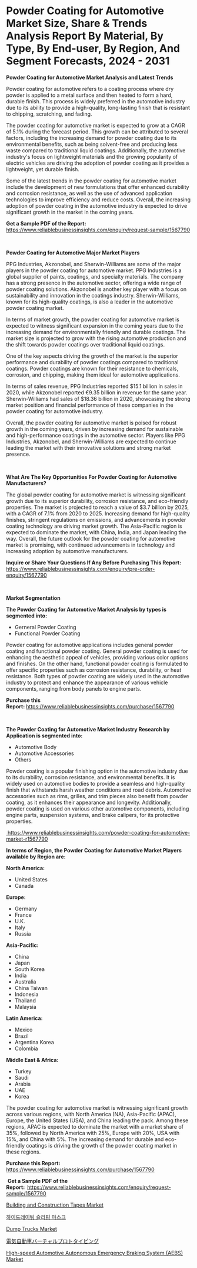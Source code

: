 <p><h1>Powder Coating for Automotive Market Size, Share & Trends Analysis Report By Material, By Type, By End-user, By Region, And Segment Forecasts, 2024 - 2031</h1></p><p><strong>Powder Coating for Automotive Market Analysis and Latest Trends</strong></p>
<p><p>Powder coating for automotive refers to a coating process where dry powder is applied to a metal surface and then heated to form a hard, durable finish. This process is widely preferred in the automotive industry due to its ability to provide a high-quality, long-lasting finish that is resistant to chipping, scratching, and fading. </p><p>The powder coating for automotive market is expected to grow at a CAGR of 5.1% during the forecast period. This growth can be attributed to several factors, including the increasing demand for powder coating due to its environmental benefits, such as being solvent-free and producing less waste compared to traditional liquid coatings. Additionally, the automotive industry's focus on lightweight materials and the growing popularity of electric vehicles are driving the adoption of powder coating as it provides a lightweight, yet durable finish.</p><p>Some of the latest trends in the powder coating for automotive market include the development of new formulations that offer enhanced durability and corrosion resistance, as well as the use of advanced application technologies to improve efficiency and reduce costs. Overall, the increasing adoption of powder coating in the automotive industry is expected to drive significant growth in the market in the coming years.</p></p>
<p><strong>Get a Sample PDF of the Report:&nbsp;</strong> <a href="https://www.reliablebusinessinsights.com/enquiry/request-sample/1567790">https://www.reliablebusinessinsights.com/enquiry/request-sample/1567790</a></p>
<p>&nbsp;</p>
<p><strong>Powder Coating for Automotive Major Market Players</strong></p>
<p><p>PPG Industries, Akzonobel, and Sherwin-Williams are some of the major players in the powder coating for automotive market. PPG Industries is a global supplier of paints, coatings, and specialty materials. The company has a strong presence in the automotive sector, offering a wide range of powder coating solutions. Akzonobel is another key player with a focus on sustainability and innovation in the coatings industry. Sherwin-Williams, known for its high-quality coatings, is also a leader in the automotive powder coating market.</p><p>In terms of market growth, the powder coating for automotive market is expected to witness significant expansion in the coming years due to the increasing demand for environmentally friendly and durable coatings. The market size is projected to grow with the rising automotive production and the shift towards powder coatings over traditional liquid coatings.</p><p>One of the key aspects driving the growth of the market is the superior performance and durability of powder coatings compared to traditional coatings. Powder coatings are known for their resistance to chemicals, corrosion, and chipping, making them ideal for automotive applications.</p><p>In terms of sales revenue, PPG Industries reported $15.1 billion in sales in 2020, while Akzonobel reported €9.35 billion in revenue for the same year. Sherwin-Williams had sales of $18.36 billion in 2020, showcasing the strong market position and financial performance of these companies in the powder coating for automotive industry.</p><p>Overall, the powder coating for automotive market is poised for robust growth in the coming years, driven by increasing demand for sustainable and high-performance coatings in the automotive sector. Players like PPG Industries, Akzonobel, and Sherwin-Williams are expected to continue leading the market with their innovative solutions and strong market presence.</p></p>
<p>&nbsp;</p>
<p><strong>What Are The Key Opportunities For Powder Coating for Automotive Manufacturers?</strong></p>
<p><p>The global powder coating for automotive market is witnessing significant growth due to its superior durability, corrosion resistance, and eco-friendly properties. The market is projected to reach a value of $3.7 billion by 2025, with a CAGR of 7.1% from 2020 to 2025. Increasing demand for high-quality finishes, stringent regulations on emissions, and advancements in powder coating technology are driving market growth. The Asia-Pacific region is expected to dominate the market, with China, India, and Japan leading the way. Overall, the future outlook for the powder coating for automotive market is promising, with continued advancements in technology and increasing adoption by automotive manufacturers.</p></p>
<p><strong>Inquire or Share Your Questions If Any Before Purchasing This Report:</strong> <a href="https://www.reliablebusinessinsights.com/enquiry/pre-order-enquiry/1567790">https://www.reliablebusinessinsights.com/enquiry/pre-order-enquiry/1567790</a></p>
<p>&nbsp;</p>
<p><strong>Market Segmentation</strong></p>
<p><strong>The Powder Coating for Automotive Market Analysis by types is segmented into:</strong></p>
<p><ul><li>Gerneral Powder Coating</li><li>Functional Powder Coating</li></ul></p>
<p><p>Powder coating for automotive applications includes general powder coating and functional powder coating. General powder coating is used for enhancing the aesthetic appeal of vehicles, providing various color options and finishes. On the other hand, functional powder coating is formulated to offer specific properties such as corrosion resistance, durability, or heat resistance. Both types of powder coating are widely used in the automotive industry to protect and enhance the appearance of various vehicle components, ranging from body panels to engine parts.</p></p>
<p><strong>Purchase this Report:&nbsp;</strong><a href="https://www.reliablebusinessinsights.com/purchase/1567790">https://www.reliablebusinessinsights.com/purchase/1567790</a></p>
<p>&nbsp;</p>
<p><strong>The Powder Coating for Automotive Market Industry Research by Application is segmented into:</strong></p>
<p><ul><li>Automotive Body</li><li>Automotive Accessories</li><li>Others</li></ul></p>
<p><p>Powder coating is a popular finishing option in the automotive industry due to its durability, corrosion resistance, and environmental benefits. It is widely used on automotive bodies to provide a seamless and high-quality finish that withstands harsh weather conditions and road debris. Automotive accessories such as rims, grilles, and trim pieces also benefit from powder coating, as it enhances their appearance and longevity. Additionally, powder coating is used on various other automotive components, including engine parts, suspension systems, and brake calipers, for its protective properties.</p></p>
<p><a href="https://www.reliablebusinessinsights.com/powder-coating-for-automotive-market-r1567790">&nbsp;https://www.reliablebusinessinsights.com/powder-coating-for-automotive-market-r1567790</a></p>
<p><strong>In terms of Region, the Powder Coating for Automotive Market Players available by Region are:</strong></p>
<p>
    <p> <strong> North America: </strong>
        <ul>
            <li>United States</li>
            <li>Canada</li>
        </ul>
        </p> 
    <p> <strong> Europe: </strong>
        <ul>
            <li>Germany</li>
            <li>France</li>
            <li>U.K.</li>
            <li>Italy</li>
            <li>Russia</li>
        </ul>
        </p> 
    <p> <strong> Asia-Pacific: </strong>
        <ul>
            <li>China</li>
            <li>Japan</li>
            <li>South Korea</li>
            <li>India</li>
            <li>Australia</li>
            <li>China Taiwan</li>
            <li>Indonesia</li>
            <li>Thailand</li>
            <li>Malaysia</li>
        </ul>
        </p> 
    <p> <strong> Latin America: </strong>
        <ul>
            <li>Mexico</li>
            <li>Brazil</li>
            <li>Argentina Korea</li>
            <li>Colombia</li>
        </ul>
        </p> 
    <p> <strong> Middle East & Africa: </strong>
        <ul>
            <li>Turkey</li>
            <li>Saudi</li>
            <li>Arabia</li>
            <li>UAE</li>
            <li>Korea</li>
        </ul>
    </p>
    </p>
<p><p>The powder coating for automotive market is witnessing significant growth across various regions, with North America (NA), Asia-Pacific (APAC), Europe, the United States (USA), and China leading the pack. Among these regions, APAC is expected to dominate the market with a market share of 35%, followed by North America with 25%, Europe with 20%, USA with 15%, and China with 5%. The increasing demand for durable and eco-friendly coatings is driving the growth of the powder coating market in these regions.</p></p>
<p><strong>Purchase this Report: </strong><a href="https://www.reliablebusinessinsights.com/purchase/1567790">https://www.reliablebusinessinsights.com/purchase/1567790</a></p>
<p>&nbsp;<strong>Get a Sample PDF of the Report:&nbsp;&nbsp;</strong><a href="https://www.reliablebusinessinsights.com/enquiry/request-sample/1567790">https://www.reliablebusinessinsights.com/enquiry/request-sample/1567790</a></p>
<p><strong></strong></p>
<p><p><a href="https://github.com/singletonthaxterkelliehr2df/Market-Research-Report-List-2/blob/main/building-and-construction-tapes-market.md">Building and Construction Tapes Market</a></p><p><a href="https://medium.com/@hermanokutneva7878567/%EC%88%98%EB%B6%84%EA%B3%B5%EA%B8%89%EC%9D%B4-%EB%90%98%EB%8A%94-%EC%88%98%EB%A9%B4%EB%A7%88%EC%8A%A4%ED%81%AC-%EC%8B%9C%EC%9E%A5-%EC%84%B1%EA%B3%B5%EC%A0%81%EC%9D%B8-%EB%B9%84%EC%A6%88%EB%8B%88%EC%8A%A4-%EC%A0%84%EB%9E%B5%EC%9D%98-%EC%97%B4%EC%87%A0-2031%EB%85%84%EA%B9%8C%EC%A7%80-%EC%98%88%EC%B8%A1-6634d63fff57">하이드레이팅 슬리핑 마스크</a></p><p><a href="https://github.com/SashaBeier2023/Market-Research-Report-List-1/blob/main/dump-trucks-market.md">Dump Trucks Market</a></p><p><a href="https://github.com/KenyonJohns/Market-Research-Report-List-1/blob/main/508147591975.md">電気自動車バーチャルプロトタイピング</a></p><p><a href="https://www.linkedin.com/pulse/high-speed-automotive-autonomous-emergency-braking-system-4l8fe">High-speed Automotive Autonomous Emergency Braking System (AEBS) Market</a></p></p>